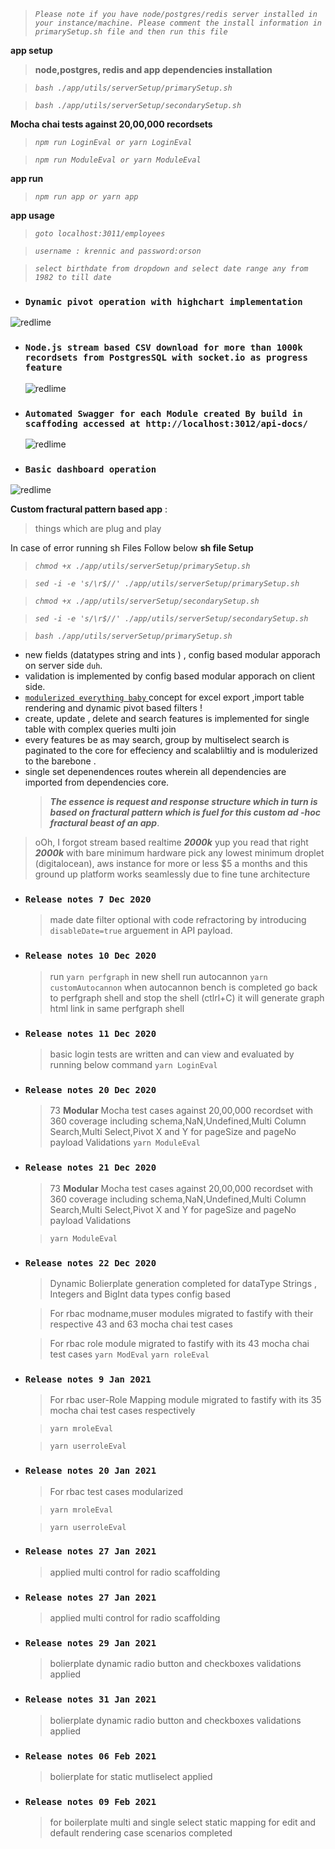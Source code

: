 > _`Please note if you have node/postgres/redis server installed in your instance/machine. Please comment the install information in primarySetup.sh file and then run this file`_

**app setup**

> **node,postgres, redis and app dependencies installation**

> _`bash ./app/utils/serverSetup/primarySetup.sh`_

> _`bash ./app/utils/serverSetup/secondarySetup.sh`_

**Mocha chai tests against 20,00,000 recordsets**

> _`npm run LoginEval or yarn LoginEval`_

> _`npm run ModuleEval or yarn ModuleEval`_

**app run**

> _`npm run app or yarn app`_

**app usage**

> _`goto localhost:3011/employees`_

> _`username : krennic and password:orson`_

> _`select birthdate from dropdown and select date range any from 1982 to till date`_

- ### `Dynamic pivot operation with highchart implementation`

![redlime](app/video/gif/b2.gif)

- ### `Node.js stream based CSV download for more than 1000k recordsets from PostgresSQL with socket.io as progress feature`
  ![redlime](app/video/gif/c1.gif)

* ### `Automated Swagger for each Module created By build in scaffoding accessed at http://localhost:3012/api-docs/`

  ![redlime](app/video/gif/d.gif)

* ### `Basic dashboard operation`

![redlime](app/video/gif/a1.gif)

**Custom fractural pattern based app** :

> things which are plug and play

In case of error running sh Files Follow below
**sh file Setup**

> _`chmod +x ./app/utils/serverSetup/primarySetup.sh`_

> _`sed -i -e 's/\r$//' ./app/utils/serverSetup/primarySetup.sh`_

> _`chmod +x ./app/utils/serverSetup/secondarySetup.sh`_

> _`sed -i -e 's/\r$//' ./app/utils/serverSetup/secondarySetup.sh`_

> _`bash ./app/utils/serverSetup/primarySetup.sh`_

- new fields (datatypes string and ints ) ,
  config based modular apporach on server side `duh`.
- validation is implemented  by config based modular apporach on client side.
- <u> `modulerized everything baby` </u> concept for excel export ,import table rendering and dynamic pivot based filters !
- create, update , delete and search features is implemented for single table with complex queries multi join 
- every features be as may search, group by multiselect search is paginated to the core for effeciency and scalabliltiy and is modulerized to the barebone .
- single set depenendences routes wherein all dependencies are imported from dependencies core.
  > **_The essence is request and response structure which in turn is based on fractural pattern which is fuel for this custom ad -hoc
  > fractural beast of an app_**.

> oOh, I forgot stream based realtime **_2000k_** yup you read that right **_2000k_** with bare minimum hardware pick any lowest minimum droplet (digitalocean), aws instance for more or less \$5 a months and this ground up platform works seamlessly due to fine tune architecture 


- ### `Release notes 7 Dec 2020`
  > made date filter optional with code refractoring by introducing `disableDate=true` arguement in API payload.
- ### `Release notes 10 Dec 2020`
  > run `yarn perfgraph`
  > in new shell run autocannon `yarn customAutocannon`
  > when autocannon bench is completed go back to perfgraph shell and stop the shell (ctlrl+C)
  > it will generate graph html link in same perfgraph shell
- ### `Release notes 11 Dec 2020`
  > basic login tests are written and can view and evaluated by running below command
  > `yarn LoginEval`
- ### `Release notes 20 Dec 2020`
  > 73 **Modular** Mocha test cases against 20,00,000 recordset with 360 coverage including schema,NaN,Undefined,Multi Column Search,Multi Select,Pivot X and Y for pageSize and pageNo  payload Validations
  > `yarn ModuleEval`
- ### `Release notes 21 Dec 2020`
  > 73 **Modular** Mocha test cases against 20,00,000 recordset with 360 coverage including schema,NaN,Undefined,Multi Column Search,Multi Select,Pivot X and Y for pageSize and pageNo  payload Validations
  
  > `yarn ModuleEval`
- ### `Release notes 22 Dec 2020`
  >Dynamic Bolierplate generation completed for dataType Strings , Integers and BigInt data types config based
  
  >For rbac modname,muser modules migrated to fastify with their respective 43 and 63 mocha chai test cases
  
  >For rbac role module migrated to fastify with its 43 mocha chai test cases
  > `yarn ModEval`
  > `yarn roleEval`
- ### `Release notes 9 Jan 2021`

  >For rbac user-Role Mapping  module migrated to fastify with its 35 mocha chai test cases respectively 

  > `yarn mroleEval`

  > `yarn userroleEval`

- ### `Release notes 20 Jan 2021`

  >For rbac test cases modularized

  > `yarn mroleEval`

  > `yarn userroleEval`
- ### `Release notes 27 Jan 2021`

  >applied multi control for radio scaffolding 

- ### `Release notes 27 Jan 2021`

  >applied multi control for radio scaffolding 

- ### `Release notes 29 Jan 2021`

  >bolierplate dynamic radio button and checkboxes validations applied

- ### `Release notes 31 Jan 2021`

  >bolierplate dynamic radio button and checkboxes validations applied

- ### `Release notes 06 Feb 2021`

  >bolierplate for static mutliselect applied
  
- ### `Release notes 09 Feb 2021`

  >for boilerplate multi and single select static mapping for edit and default rendering case scenarios completed

  